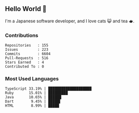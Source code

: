 ## Hello World 👋

I'm a Japanese software developer, and I love cats 😺 and tea 🫖.

### Contributions

    Repositories   : 155
    Issues         : 223
    Commits        : 6604
    Pull-Requests  : 516
    Stars Earned   : 4
    Contributed To : 0

### Most Used Languages

    TypeScript 33.19% | ████████████████████
    Ruby       15.01% | █████████
    Java       10.65% | ██████
    Dart        9.45% | █████▌
    HTML        8.99% | █████
